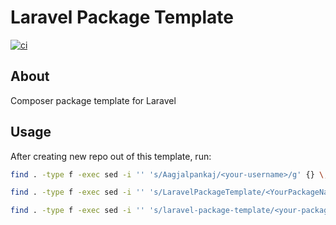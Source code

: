 # Laravel Package Template

<p align="left">
<a href="https://github.com/aagjalpankaj/laravel-package-template/actions/workflows/ci.yml">
  <img src="https://github.com/aagjalpankaj/laravel-package-template/actions/workflows/ci.yml/badge.svg" alt="ci">
</a>
</p>

## About
Composer package template for Laravel

## Usage

After creating new repo out of this template, run:

```bash
find . -type f -exec sed -i '' 's/Aagjalpankaj/<your-username>/g' {} \;
```
```bash
find . -type f -exec sed -i '' 's/LaravelPackageTemplate/<YourPackageName>/g' {} \;
```

```bash
find . -type f -exec sed -i '' 's/laravel-package-template/<your-package-name>/g' {} \;
```

